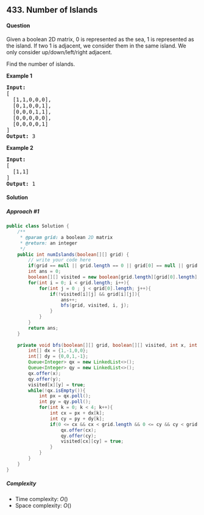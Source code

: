 ## 433. Number of Islands
#### Question
Given a boolean 2D matrix, 0 is represented as the sea, 1 is represented as the island. If two 1 is adjacent, we consider them in the same island. We only consider up/down/left/right adjacent.

Find the number of islands.

**Example 1**
<pre>
<b>Input:</b>
[
  [1,1,0,0,0],
  [0,1,0,0,1],
  [0,0,0,1,1],
  [0,0,0,0,0],
  [0,0,0,0,1]
]
<b>Output:</b> 3
</pre>

**Example 2**
<pre>
<b>Input:</b> 
[
  [1,1]
]
<b>Output:</b> 1
</pre>

#### Solution
##### Approach #1

```java
public class Solution {
    /**
     * @param grid: a boolean 2D matrix
     * @return: an integer
     */
    public int numIslands(boolean[][] grid) {
        // write your code here
        if(grid == null || grid.length == 0 || grid[0] == null || grid[0].length == 0) return 0;
        int ans = 0;
        boolean[][] visited = new boolean[grid.length][grid[0].length];
        for(int i = 0; i < grid.length; i++){
            for(int j = 0 ; j < grid[0].length; j++){
                if(!visited[i][j] && grid[i][j]){
                    ans++;
                    bfs(grid, visited, i, j);
                }
            }
        }
        return ans;
    }
    
    private void bfs(boolean[][] grid, boolean[][] visited, int x, int y){
        int[] dx = {1,-1,0,0};
        int[] dy = {0,0,1,-1};
        Queue<Integer> qx = new LinkedList<>();
        Queue<Integer> qy = new LinkedList<>();
        qx.offer(x);
        qy.offer(y);
        visited[x][y] = true;
        while(!qx.isEmpty()){
            int px = qx.poll();
            int py = qy.poll();
            for(int k = 0; k < 4; k++){
                int cx = px + dx[k];
                int cy = py + dy[k];
                if(0 <= cx && cx < grid.length && 0 <= cy && cy < grid[0].length && !visited[cx][cy] && grid[cx][cy]){
                    qx.offer(cx);
                    qy.offer(cy);
                    visited[cx][cy] = true;
                }
            }
        }
    }
}
```
##### Complexity

* Time complexity: $O()$
* Space complexity: $O()$